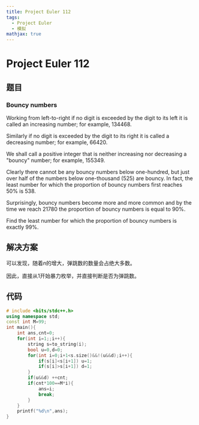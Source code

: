 ```yaml
---
title: Project Euler 112
tags:
  - Project Euler
  - 模拟
mathjax: true
---
```

<escape><!-- more --></escape>
    
# Project Euler 112
## 题目
### Bouncy numbers


Working from left-to-right if no digit is exceeded by the digit to its left it is called an increasing number; for example, $134468$.

Similarly if no digit is exceeded by the digit to its right it is called a decreasing number; for example, $66420$.

We shall call a positive integer that is neither increasing nor decreasing a "bouncy" number; for example, $155349$.

Clearly there cannot be any bouncy numbers below one-hundred, but just over half of the numbers below one-thousand ($525$) are bouncy. In fact, the least number for which the proportion of bouncy numbers first reaches $50\%$ is $538$.

Surprisingly, bouncy numbers become more and more common and by the time we reach $21780$ the proportion of bouncy numbers is equal to $90\%$.

Find the least number for which the proportion of bouncy numbers is exactly $99\%$.



## 解决方案

可以发现，随着$n$的增大，弹跳数的数量会占绝大多数。

因此，直接从$1$开始暴力枚举，并直接判断是否为弹跳数。

## 代码

```C++
# include <bits/stdc++.h>
using namespace std;
const int M=99;
int main(){
    int ans,cnt=0;
    for(int i=1;;i++){
        string s=to_string(i);
        bool u=0,d=0;
        for(int i=0;i+1<s.size()&&!(u&&d);i++){
            if(s[i]<s[i+1]) u=1;
            if(s[i]>s[i+1]) d=1;
        }
        if(u&&d) ++cnt;
        if(cnt*100==M*i){
            ans=i;
            break;
        }
    }
    printf("%d\n",ans);
}

```

